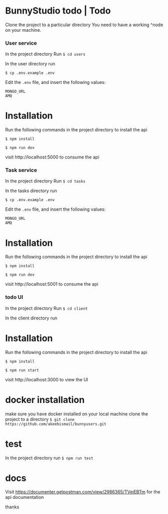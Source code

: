 # BunnyStudio todo | Todo 
Clone the project to a particular directory
You  need to have a working  ^node on your machine.

### User service
In the project directory
Run
`$ cd users`

In the user directory run

`$ cp .env.example .env`

Edit the `.env` file, and insert the following values:

```
MONGO_URL
AMQ
```
# Installation
Run the following commands in the project directory to install the api

`$ npm install`

`$ npm run dev`

visit http://localhost:5000 to consume the api

### Task service

In the project directory
Run
`$ cd tasks`

In the tasks directory run

`$ cp .env.example .env`

Edit the `.env` file, and insert the following values:

```
MONGO_URL
AMQ
```
# Installation
Run the following commands in the project directory to install the api

`$ npm install`

`$ npm run dev`

visit http://localhost:5001 to consume the api

### todo UI
In the project directory
Run
`$ cd client`


In the client directory run

# Installation
Run the following commands in the project directory to install the api

`$ npm install`

`$ npm run start`

visit http://localhost:3000 to view the UI

# docker installation
make sure you have docker installed on your local machine
clone the project to a directory
`$ git clone https://github.com/akeebismail/bunnyusers.git`


# test
In the project directory run
`$ npm run test`

# docs

Visit https://documenter.getpostman.com/view/2986365/TVeiEBTm  for the api documentation

thanks
